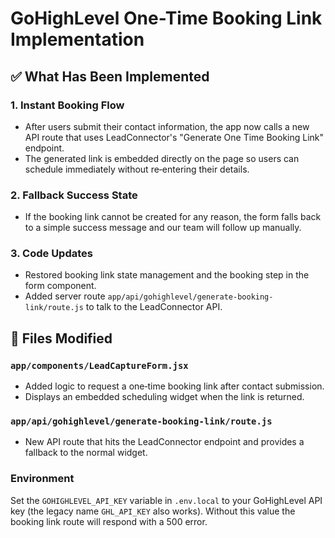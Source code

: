 # GoHighLevel One-Time Booking Link Implementation

## ✅ What Has Been Implemented

### 1. **Instant Booking Flow**
- After users submit their contact information, the app now calls a new API route that uses LeadConnector's "Generate One Time Booking Link" endpoint.
- The generated link is embedded directly on the page so users can schedule immediately without re‑entering their details.

### 2. **Fallback Success State**
- If the booking link cannot be created for any reason, the form falls back to a simple success message and our team will follow up manually.

### 3. **Code Updates**
- Restored booking link state management and the booking step in the form component.
- Added server route `app/api/gohighlevel/generate-booking-link/route.js` to talk to the LeadConnector API.

## 🔧 Files Modified

### `app/components/LeadCaptureForm.jsx`
- Added logic to request a one‑time booking link after contact submission.
- Displays an embedded scheduling widget when the link is returned.

### `app/api/gohighlevel/generate-booking-link/route.js`
- New API route that hits the LeadConnector endpoint and provides a fallback to the normal widget.

### Environment

Set the `GOHIGHLEVEL_API_KEY` variable in `.env.local` to your GoHighLevel API key (the legacy name `GHL_API_KEY` also works). Without this value the booking link route will respond with a 500 error.

